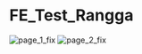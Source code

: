 # FE_Test_Rangga

![page_1_fix](https://github.com/rangga48/FE_Test_Rangga/assets/32666850/149f6fe2-c025-4e60-b24a-ac5b2b076bb8)
![page_2_fix](https://github.com/rangga48/FE_Test_Rangga/assets/32666850/fb77ef16-2c73-4e9e-b6bc-688f6f6eefb0)
